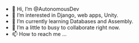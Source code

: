 - 👋 Hi, I’m @AutonomousDev
- 👀 I’m interested in Django, web apps, Unity.
- 🌱 I’m currently learning Databases and Assembly.
- 💞️ I’m a little to busy to collaborate right now.
- 📫 How to reach me ...

<!---
AutonomousDev/AutonomousDev is a ✨ special ✨ repository because its `README.md` (this file) appears on your GitHub profile.
You can click the Preview link to take a look at your changes.
--->
